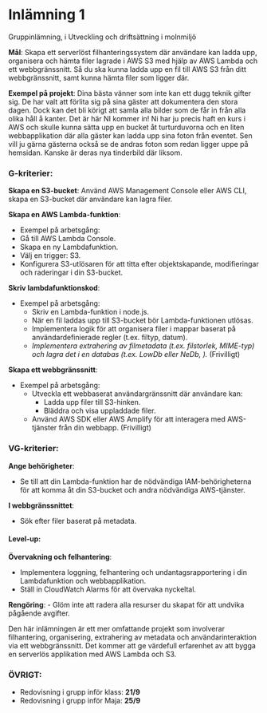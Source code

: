 # Inlämning 1
Gruppinlämning, i Utveckling och driftsättning i molnmiljö

**Mål**: Skapa ett serverlöst filhanteringssystem där användare kan ladda upp, organisera och hämta filer lagrade i AWS S3 med hjälp av AWS Lambda och ett webbgränssnitt.
Så du ska kunna ladda upp en fil till AWS S3 från ditt webbgränssnitt, samt kunna hämta filer som ligger där.

**Exempel på projekt**: Dina bästa vänner som inte kan ett dugg teknik gifter sig. De har valt att förlita sig på sina gäster att dokumentera den stora dagen. Dock kan det bli körigt att samla alla bilder som de får in från alla olika håll å kanter. Det är här NI kommer in! Ni har ju precis haft en kurs i AWS och skulle kunna sätta upp en bucket åt turturduvorna och en liten webbapplikation där alla gäster kan ladda upp sina foton från eventet. Sen vill ju gärna gästerna också se de andras foton som redan ligger uppe på hemsidan. Kanske är deras nya tinderbild där liksom.

### G-kriterier:
 
**Skapa en S3-bucket**: Använd AWS Management Console eller AWS CLI, skapa en S3-bucket där användare kan lagra filer.

**Skapa en AWS Lambda-funktion**:
  - Exempel på arbetsgång:
   - Gå till AWS Lambda Console.
   - Skapa en ny Lambdafunktion.
   - Välj en trigger: S3.
   - Konfigurera S3-utlösaren för att titta efter objektskapande, modifieringar och raderingar i din S3-bucket.

**Skriv lambdafunktionskod**:
- Exempel på arbetsgång:
   - Skriv en Lambda-funktion i node.js.
   - När en fil laddas upp till S3-bucket bör Lambda-funktionen utlösas.
   - Implementera logik för att organisera filer i mappar baserat på användardefinierade regler (t.ex. filtyp, datum).
   - *Implementera extrahering av filmetadata (t.ex. filstorlek, MIME-typ) och lagra det i en databas (t.ex. LowDb eller NeDb, ).* (Frivilligt)

**Skapa ett webbgränssnitt**:
- Exempel på arbetsgång:
   - Utveckla ett webbaserat användargränssnitt där användare kan:
     - Ladda upp filer till S3-hinken.
     - Bläddra och visa uppladdade filer.
   - Använd AWS SDK eller AWS Amplify för att interagera med AWS-tjänster från din webbapp. (Frivilligt)

### VG-kriterier:

**Ange behörigheter**:
   - Se till att din Lambda-funktion har de nödvändiga IAM-behörigheterna för att komma åt din S3-bucket och andra nödvändiga AWS-tjänster.

**I webbgränssnittet**:
   - Sök efter filer baserat på metadata.

     
#### Level-up:
**Övervakning och felhantering**:
   - Implementera loggning, felhantering och undantagsrapportering i din Lambdafunktion och webbapplikation.
   - Ställ in CloudWatch Alarms för att övervaka nyckeltal.

**Rengöring**:
    - Glöm inte att radera alla resurser du skapat för att undvika pågående avgifter.


Den här inlämningen är ett mer omfattande projekt som involverar filhantering, organisering, extrahering av metadata och användarinteraktion via ett webbgränssnitt. Det kommer att ge värdefull erfarenhet av att bygga en serverlös applikation med AWS Lambda och S3.



### ÖVRIGT:

* Redovisning i grupp inför klass: **21/9**
* Redovisning i grupp inför Maja: **25/9**
